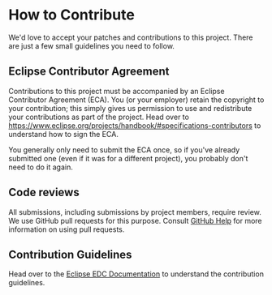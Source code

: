 # How to Contribute

We'd love to accept your patches and contributions to this project. There are
just a few small guidelines you need to follow.

## Eclipse Contributor Agreement

Contributions to this project must be accompanied by an Eclipse Contributor Agreement (ECA).
You (or your employer) retain the copyright to your contribution;
this simply gives us permission to use and redistribute your contributions as
part of the project. Head over to <https://www.eclipse.org/projects/handbook/#specifications-contributors> to understand
how to sign the ECA.

You generally only need to submit the ECA once, so if you've already submitted one
(even if it was for a different project), you probably don't need to do it
again.

## Code reviews

All submissions, including submissions by project members, require review. We
use GitHub pull requests for this purpose. Consult
[GitHub Help](https://help.github.com/articles/about-pull-requests/) for more
information on using pull requests.

## Contribution Guidelines

Head over to the [Eclipse EDC Documentation](https://eclipse-edc.github.io/documentation/for-contributors/guidelines/) to understand the contribution guidelines.
